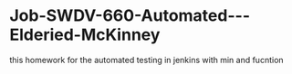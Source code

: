 # Job-SWDV-660-Automated---Elderied-McKinney


this homework for the automated testing in jenkins with min and fucntion 
